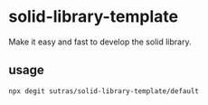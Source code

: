 # solid-library-template

Make it easy and fast to develop the solid library.


## usage

```bash
npx degit sutras/solid-library-template/default
```